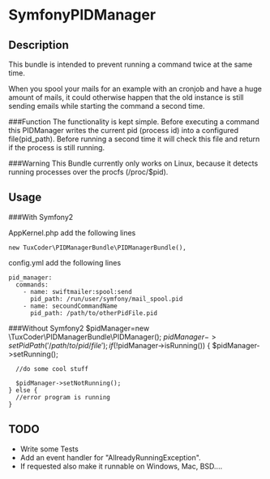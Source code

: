 SymfonyPIDManager
==========

Description
-----------
This bundle is intended to prevent running a command twice at the same time.

When you spool your mails for an example with an cronjob
and have a huge amount of mails,
it could otherwise happen that the old instance is still sending emails while
starting the command a second time.

###Function
The functionality is kept simple. Before executing a command this PIDManager writes
the current pid (process id) into a configured file(pid_path).
Before running a second time it will check this file and
return if the process is still running.

###Warning
This Bundle currently only works on Linux, because it detects running processes over the
procfs (/proc/$pid).

Usage
-----

###With Symfony2

AppKernel.php add the following lines

    new TuxCoder\PIDManagerBundle\PIDManagerBundle(),

config.yml add the following lines

    pid_manager:
      commands:
        - name: swiftmailer:spool:send
          pid_path: /run/user/symfony/mail_spool.pid
        - name: secoundCommandName
          pid_path: /path/to/otherPidFile.pid

###Without Symfony2
    $pidManager=new \TuxCoder\PIDManagerBundle\PIDManager();
    $pidManager->setPidPath('/path/to/pid/file');
    if(!$pidManager->isRunning()) {
      $pidManager->setRunning();

      //do some cool stuff

      $pidManager->setNotRunning();
    } else {
      //error program is running
    }


TODO
----

* Write some Tests
* Add an event handler for "AllreadyRunningException".
* If requested also make it runnable on Windows, Mac, BSD....
